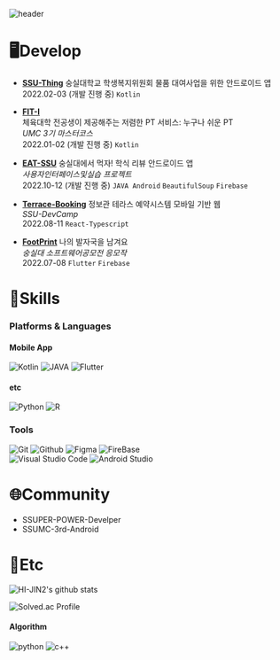 




![header](https://capsule-render.vercel.app/api?type=waving&color=auto&height=300&section=header&text=Hi%20JIN~&fontSize=90)



# 🖥️Develop

- [**SSU-Thing**](https://github.com/SSU-Thing/SSUthing-android)
숭실대학교 학생복지위원회 물품 대여사업을 위한 안드로이드 앱
2022.02-03 (개발 진행 중)
`Kotlin`


- [**FIT-I**](https://github.com/FIT-I/FIT-I-Android)  
체육대학 전공생이 제공해주는 저렴한 PT 서비스: 누구나 쉬운 PT  
*UMC 3기 마스터코스*  
2022.01-02 (개발 진행 중)
`Kotlin`

- [**EAT-SSU**](https://github.com/EAT-SSU/EAT-SSU)
숭실대에서 먹자! 
학식 리뷰 안드로이드 앱  
*사용자인터페이스및실습 프로젝트*  
2022.10-12 (개발 진행 중)
`JAVA Android`  `BeautifulSoup`  `Firebase`

- [**Terrace-Booking**](https://github.com/Soongsil-Developers/terrace-web)
정보관 테라스 예약시스템 모바일 기반 웹  
*SSU-DevCamp*   
2022.08-11
`React-Typescript`

- [**FootPrint**](https://github.com/White-Patrasche/FOOTPRINT_FLUTTER )
나의 발자국을 남겨요  
*숭실대 소프트웨어공모전 응모작*  
2022.07-08 
`Flutter`  `Firebase`
    



# 🌱Skills
### Platforms & Languages
#### Mobile App 
![Kotlin](https://img.shields.io/badge/Kotlin-7F52FF.svg?&style=for-the-badge&logo=Kotlin&logoColor=white)
![JAVA](https://img.shields.io/badge/java-007396?style=for-the-badge&logo=java&logoColor=white")
![Flutter](https://img.shields.io/badge/Flutter-02569B.svg?&style=for-the-badge&logo=Flutter&logoColor=white)

#### etc
![Python](https://img.shields.io/badge/Python-3776AB.svg?&style=for-the-badge&logo=Python&logoColor=white)
![R](https://img.shields.io/badge/R-3776AB.svg?&style=for-the-badge&logo=R&logoColor=white)

### Tools
![Git](https://img.shields.io/badge/Git-F05032.svg?&style=for-the-badge&logo=Git&logoColor=white)
![Github](https://img.shields.io/badge/github-181717?style=for-the-badge&logo=github&logoColor=white)
![Figma](https://img.shields.io/badge/Figma-F24E1E.svg?&style=for-the-badge&logo=Figma&logoColor=white)
![FireBase](https://img.shields.io/badge/FIREBASE-FFCA28.svg?&style=for-the-badge&logo=FIREBASE&logoColor=white)  
![Visual Studio Code](https://img.shields.io/badge/Visual%20Studio%20Code-007ACC.svg?&style=for-the-badge&logo=Visual%20Studio%20Code&logoColor=white)
![Android Studio](https://img.shields.io/badge/Android%20Studio-3DDC84.svg?&style=for-the-badge&logo=Android%20Studio&logoColor=white)


# 🌐Community

- SSUPER-POWER-Develper
- SSUMC-3rd-Android  

# 💭Etc

![HI-JIN2's github stats](https://github-readme-stats.vercel.app/api?username=HI-JIN2&show_icons=true)

<!-- [![Top Langs](https://github-readme-stats.vercel.app/api/top-langs/?username=HI-JIN2&layout=compact)](https://github.com/HI-JIN2/github-readme-stats)
 -->
![Solved.ac Profile](http://mazassumnida.wtf/api/v2/generate_badge?boj=qldls0307)
#### Algorithm 
![python](https://img.shields.io/badge/python-3776AB.svg?&style=for-the-badge&logo=python&logoColor=white)
![c++](https://img.shields.io/badge/c++-00599C?style=for-the-badge&logo=c%2B%2B&logoColor=white)
